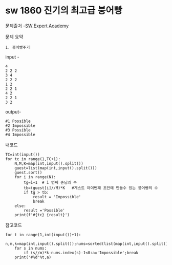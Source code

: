 # sw 1860 진기의 최고급 붕어빵 

문제출처 -[SW Expert Academy](https://swexpertacademy.com/main/code/problem/problemDetail.do?contestProbId=AV5LsaaqDzYDFAXc&categoryId=AV5LsaaqDzYDFAXc&categoryType=CODE&problemTitle=1860&orderBy=FIRST_REG_DATETIME&selectCodeLang=ALL&select-1=&pageSize=10&pageIndex=1)

문제 요약 

 	1. 붕어빵주기

input - 

```
4
2 2 2
3 4
2 2 2
1 2
2 2 1
4 2
2 2 1
3 2
```

output-

```
#1 Possible
#2 Impossible
#3 Possible
#4 Impossible
```

내코드

```
TC=int(input())
for tc in range(1,TC+1):
    N,M,K=map(int,input().split())
    guest=list(map(int,input().split()))
    guest.sort()
    for i in range(N):
        tg=i+1  # i 번째 손님의 수
        tb=(guest[i]//M)*K   #게스트 아이번째 초안에 만들수 있는 붕어빵의 수
        if tg > tb:
            result = 'Impossible'
            break
    else:
        result ='Possible'
    print(f'#{tc} {result}')
```

참고코드 

```
for t in range(1,int(input())+1):
    n,m,k=map(int,input().split());nums=sorted(list(map(int,input().split())));time=1;a='Possible'
    for s in nums:
        if (s//m)*k-nums.index(s)-1<0:a='Impossible';break
    print('#%d'%t,a)
```



